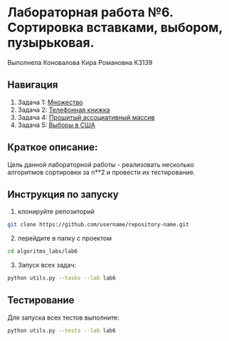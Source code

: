 Лабораторная работа №6. Сортировка вставками, выбором, пузырьковая.
========
Выполнела Коновалова Кира Романовна К3139

## Навигация

1. Задача 1: [Множество](https://github.com/kira-ko/algoritms_labs/tree/main/lab6/task1)
2. Задача 2: [Телефонная книжка](https://github.com/kira-ko/algoritms_labs/tree/main/lab6/task2)
3. Задача 4: [Прошитый ассоциативный массив](https://github.com/kira-ko/algoritms_labs/tree/main/lab6/task4)
4. Задача 5: [Выборы в США](https://github.com/kira-ko/algoritms_labs/tree/main/lab6/task5)


Краткое описание:
------
Цель данной лабораторной работы - реализовать несколько алгоритмов сортировки за n**2 и провести их тестирование.


Инструкция по запуску
----
1. клонируйте репозиторий
 ```bash
git clone https://github.com/username/repository-name.git
```
2. перейдите в папку с проектом
 ```bash
cd algoritms_labs/lab6
```
3. Запуск всех задач:
 ```bash
python utils.py --tasks --lab lab6
```

Тестирование
-----
Для запуска всех тестов выполните:
 ```bash
python utils.py --tests --lab lab6
```

